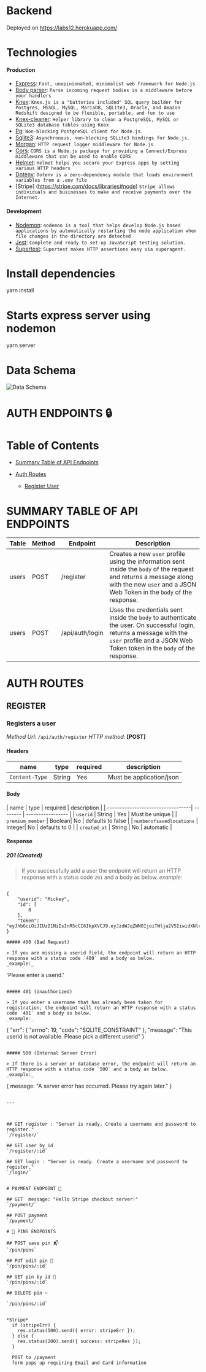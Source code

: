 # Backend

Deployed on https://labs12.herokuapp.com/

# **Technologies**

#### Production

- [Express](https://www.npmjs.com/package/express): `Fast, unopinionated, minimalist web framework for Node.js`
- [Body parser](https://www.npmjs.com/package/body-parser): `Parse incoming request bodies in a middleware before your handlers`
- [Knex](https://www.npmjs.com/package/knex): `Knex.js is a "batteries included" SQL query builder for Postgres, MSSQL, MySQL, MariaDB, SQLite3, Oracle, and Amazon Redshift designed to be flexible, portable, and fun to use`
- [Knex-cleaner](https://www.npmjs.com/package/knex-cleaner): `Helper library to clean a PostgreSQL, MySQL or SQLite3 database tables using Knex`
- [Pg](https://www.npmjs.com/package/pg): `Non-blocking PostgreSQL client for Node.js.`
- [Sqlite3](https://www.npmjs.com/package/sqlite3): `Asynchronous, non-blocking SQLite3 bindings for Node.js.`
- [Morgan](https://www.npmjs.com/package/morgan): `HTTP request logger middleware for Node.js`
- [Cors](https://www.npmjs.com/package/cors): `CORS is a Node.js package for providing a Connect/Express middleware that can be used to enable CORS`
- [Helmet](https://www.npmjs.com/package/helmet): `Helmet helps you secure your Express apps by setting various HTTP headers`
- [Dotenv](https://www.npmjs.com/package/dotenv): `Dotenv is a zero-dependency module that loads environment variables from a .env file`
- [Stripe] (https://stripe.com/docs/libraries#node) `Stripe allows individuals and businesses to make and receive payments over the Internet.` 

#### Development

- [Nodemon](https://www.npmjs.com/package/nodemon): `nodemon is a tool that helps develop Node.js based applications by automatically restarting the node application when file changes in the directory are detected`
- [Jest](https://www.npmjs.com/package/jest): `Complete and ready to set-up JavaScript testing solution.`
- [Supertest](https://www.npmjs.com/package/supertest): `Supertest makes HTTP assertions easy via superagent.`

# Install dependencies
yarn install

# Starts express server using nodemon
yarn server


# Data Schema
![Data Schema](./schema..png)


# AUTH ENDPOINTS 🔒

# **Table of Contents**
- [Summary Table of API Endpoints](#summary-table-of-api-endpoints)
- [Auth Routes](#auth-routes)
  
  - [Register User](#register)

# **SUMMARY TABLE OF API ENDPOINTS**
| Table | Method | Endpoint           | Description                                                                                                                                                                                    |
| ----- | ------ | ------------------ | ---------------------------------------------------------------------------------------------------------------------------------------------------------------------------------------------- |
| users | POST   | /register | Creates a new `user` profile using the information sent inside the `body` of the request and returns a message along with the new `user` and a JSON Web Token in the `body` of the response.   |
| users | POST   | /api/auth/login    | Uses the credentials sent inside the `body` to authenticate the user. On successful login, returns a message with the `user` profile and a JSON Web Token token in the `body` of the response. |


# AUTH ROUTES

## **REGISTER**


### **Registers a user**
_Method Url:_ `/api/auth/register`
_HTTP method:_ **[POST]**

#### Headers
| name           | type   | required | description              |
| -------------- | ------ | -------- | ------------------------ |
| `Content-Type` | String | Yes      | Must be application/json |

#### Body
| name       		 	         | type   | required | description        |
| ----------------------------------| -------- | -----------------  | 
| `userid` 	 	 	           | String | Yes      | Must be unique     |
| `premium_member` 	 	     | Boolean| No       | defaults to false  |
| `numberofsavedlocations` | Integer| No       | defaults to 0      |
| `created_at` 	 		       | String | No       | automatic          |

#### Response
##### 201 (Created)
> If you successfully add a user the endpoint will return an HTTP response with a status code `201` and a body as below.
_example:_
```

{
    "userid": "Mickey",
    "id": [
        8
    ],
    "token": "eyJhbGciOiJIUzI1NiIsInR5cCI6IkpXVCJ9.eyJzdWJqZWN0IjoiTWlja2V5IiwidXNlcm5hbWUiOiJ0YXlsb3IiLCJpYXQiOjE1NTg0OTI4NDUsImV4cCI6MTU1ODc3MzY0NX0.tcQuxc1EzJQ_mEokJT7Tbmc9cDZXhhBdgWfX1gi7LIE"
}

##### 400 (Bad Request)

> If you are missing a userid field, the endpoint will return an HTTP response with a status code `400` and a body as below.
_example:_

```
'Please enter a userid.'
```

##### 401 (Unauthorized)

> If you enter a username that has already been taken for registration, the endpoint will return an HTTP response with a status code `401` and a body as below.
_example:_

```
{
"err": {
"errno": 19,
"code": "SQLITE_CONSTRAINT"
},
"message": "This userid is not available. Please pick a different userid"
}
```

##### 500 (Internal Server Error)

> If there is a server or database error, the endpoint will return an HTTP response with a status code `500` and a body as below.
_example:_

```
{ message: "A server error has occurred. Please try again later." }
```

---



## GET register : "Server is ready. Create a username and password to register."
`/register/`

## GET user by id
`/register/:id`

## GET login : "Server is ready. Create a username and password to register."
`/login/`


# PAYMENT ENDPOINT 💸

## GET  message: "Hello Stripe checkout server!"
`/payment/`

## POST payment
`/payment/`

# 📌 PINS ENDPOINTS

## POST save pin 📬 
`/pin/pins`

## PUT edit pin 🔨 
`/pin/pins/:id`

## GET pin by id 🎯 
`/pin/pins/:id`

## DELETE pin ✂️ 

`/pin/pins/:id`


*Stripe* 
  if (stripeErr) {
    res.status(500).send({ error: stripeErr });
  } else {
    res.status(200).send({ success: stripeRes });
  }
  
  POST to /payment
  form pops up requiring Email and Card information

